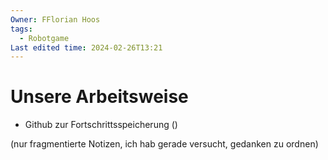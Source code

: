 ```yaml
---
Owner: FFlorian Hoos
tags:
  - Robotgame
Last edited time: 2024-02-26T13:21
---
```

# Unsere Arbeitsweise

- Github zur Fortschrittsspeicherung ()

  

  

(nur fragmentierte Notizen, ich hab gerade versucht, gedanken zu ordnen)